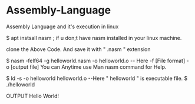 # Assembly-Language
Assembly Language and it's execution in linux

$ apt instsall nasm ; if u don;t have nasm installed in your linux machine.

clone the Above Code.
And save it with " .nasm " extension
 
$ nasm -felf64 -g helloworld.nasm -o helloworld.o
-- Here 
        -f [File format]
        -o [output file]
  You can Anytime use Man nasm command for Help.
  
 $ ld -s -o helloworld helloworld.o
--Here 
        " helloworld " is executable file.
 $ ./helloworld
 
 
 
 OUTPUT
 Hello World!
